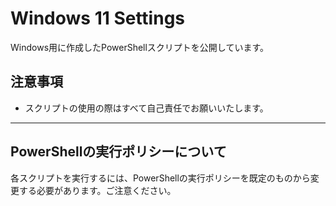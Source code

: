 # Windows 11 Settings

Windows用に作成したPowerShellスクリプトを公開しています。

## 注意事項
- スクリプトの使用の際はすべて自己責任でお願いいたします。

---

## PowerShellの実行ポリシーについて
各スクリプトを実行するには、PowerShellの実行ポリシーを既定のものから変更する必要があります。ご注意ください。
